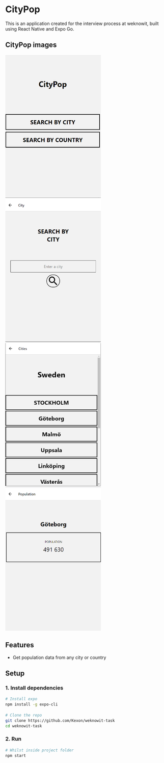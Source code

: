 # CityPop
This is an application created for the interview process at weknowit, built using React Native and Expo Go.

## CityPop images
<img src="/screenshots/main.PNG" width="300" height="450" /><img src="/screenshots/citysearch.PNG" width="300" height="450" />
<img src="/screenshots/cities.png" width="300" height="450" /><img src="/screenshots/population.PNG" width="300" height="450" />

## Features
* Get population data from any city or country

## Setup
### 1. Install dependencies

```sh
# Install expo
npm install -g expo-cli

# Clone the repo
git clone https://github.com/Kexon/weknowit-task
cd weknowit-task
```

### 2. Run

```sh
# Whilst inside project folder
npm start
```

